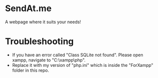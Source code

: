 # SendAt.me
A webpage where it suits your needs!

# Troubleshooting

- If you have an error called "Class SQLite not found". Please open xampp, navigate to "C:\xampp\php".
- Replace it with my version of "php.ini" which is inside the "ForXampp" folder in this repo.
